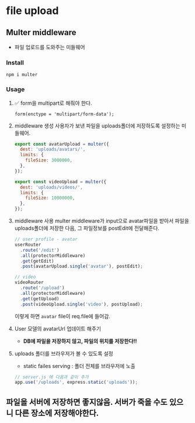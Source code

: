 # file upload

## Multer middleware

- 파일 업로드를 도와주는 미들웨어

### Install

```
npm i multer
```

### Usage

1. ✅ form을 multipart로 해줘야 한다.

   ```pug
   form(enctype = 'multipart/form-data');
   ```

2. middleware 생성
   사용자가 보낸 파일을 uploads폴더에 저장하도록 설정하는 미들웨어.

   ```javascript
   export const avatarUpload = multer({
     dest: 'uploads/avatars/',
     limits: {
       fileSize: 3000000,
     },
   });

   export const videoUpload = multer({
     dest: 'uploads/videos/',
     limits: {
       fileSize: 10000000,
     },
   });
   ```

3. middleware 사용
   multer middleware가 input으로 avatar파일을 받아서 파일을 uploads폴더에 저장한 다음, 그 파일정보를 postEdit에 전달해준다.

   ```javascript
   // user profile - avatar
   userRouter
     .route('/edit')
     .all(protectorMiddleware)
     .get(getEdit)
     .post(avatarUpload.single('avatar'), postEdit);

   // video
   videoRouter
     .route('/upload')
     .all(protectorMiddleware)
     .get(getUpload)
     .post(videoUpload.single('video'), postUpload);
   ```

   이렇게 하면 `avatar` file이 req.file에 들어감.

4. User 모델의 avatarUrl 업데이트 해주기

   - **DB에 파일을 저장하지 않고, 파일의 위치를 저장한다!!**

5. uploads 폴더를 브라우저가 볼 수 있도록 설정
   - static failes serving : 폴더 전체를 브라우저에 노출
   ```javascript
   // server.js 에 다음과 같이 추가
   app.use('/uploads', express.static('uploads'));
   ```

## 파일을 서버에 저장하면 좋지않음. 서버가 죽을 수도 있으니 다른 장소에 저장해야한다.

